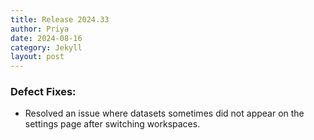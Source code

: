 ```yaml
---
title: Release 2024.33
author: Priya
date: 2024-08-16
category: Jekyll
layout: post
---
```


### Defect Fixes:
* Resolved an issue where datasets sometimes did not appear on the settings page after switching workspaces.